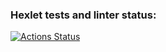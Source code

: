 ### Hexlet tests and linter status:
[![Actions Status](https://github.com/ssavvo/frontend-project-44/workflows/hexlet-check/badge.svg)](https://github.com/ssavvo/frontend-project-44/actions)